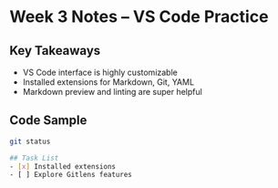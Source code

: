 # Week 3 Notes – VS Code Practice

## Key Takeaways
- VS Code interface is highly customizable
- Installed extensions for Markdown, Git, YAML
- Markdown preview and linting are super helpful

## Code Sample
```bash
git status

## Task List 
- [x] Installed extensions
- [ ] Explore Gitlens features

